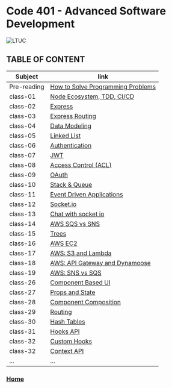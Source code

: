 # Code 401 - Advanced Software Development

![LTUC](https://img.alwakeelnews.com/Content/Upload/small/8202013104316907594295.jpg)

## TABLE OF CONTENT

**Subject** | **link**
------------ | -------------
Pre-reading | [How to Solve Programming Problems](https://malakmomani.github.io/reading-notes/code401/pre-read)
class-01 | [Node Ecosystem, TDD, CI/CD](https://malakmomani.github.io/reading-notes/code401/class-01)
class-02 | [Express](https://malakmomani.github.io/reading-notes/code401/class-02)
class-03 | [Express Routing](https://malakmomani.github.io/reading-notes/code401/class-03)
class-04 | [Data Modeling](https://malakmomani.github.io/reading-notes/code401/class-04)
class-05 | [Linked List](https://malakmomani.github.io/reading-notes/code401/class-05)
class-06 | [Authentication](https://malakmomani.github.io/reading-notes/code401/class-06)
class-07 | [JWT](https://malakmomani.github.io/reading-notes/code401/class-07)
class-08 | [Access Control (ACL)](https://malakmomani.github.io/reading-notes/code401/class-08)
class-09 | [OAuth](https://malakmomani.github.io/reading-notes/code401/class-09)
class-10 | [Stack & Queue](https://malakmomani.github.io/reading-notes/code401/class-10)
class-11 | [Event Driven Applications](https://malakmomani.github.io/reading-notes/code401/class-11)
class-12 | [Socket.io](https://malakmomani.github.io/reading-notes/code401/class-12)
class-13 | [Chat with socket io](https://malakmomani.github.io/reading-notes/code401/class-13)
class-14 | [AWS SQS vs SNS](https://malakmomani.github.io/reading-notes/code401/class-14)
class-15 | [Trees](https://malakmomani.github.io/reading-notes/code401/class-15)
class-16 | [AWS EC2](https://malakmomani.github.io/reading-notes/code401/class-16)
class-17 | [AWS: S3 and Lambda](https://malakmomani.github.io/reading-notes/code401/class-17)
class-18 | [AWS: API Gateway and Dynamoose](https://malakmomani.github.io/reading-notes/code401/class-18)
class-19 | [AWS: SNS vs SQS](https://malakmomani.github.io/reading-notes/code401/class-19)
class-26 | [Component Based UI](https://malakmomani.github.io/reading-notes/code401/class-26)
class-27 | [Props and State](https://malakmomani.github.io/reading-notes/code401/class-27)
class-28 | [Component Composition](https://malakmomani.github.io/reading-notes/code401/class-28)
class-29 | [Routing](https://malakmomani.github.io/reading-notes/code401/class-29)
class-30 | [Hash Tables](https://malakmomani.github.io/reading-notes/code401/class-30)
class-31 | [Hooks API](https://malakmomani.github.io/reading-notes/code401/class-31)
class-32 | [Custom Hooks](https://malakmomani.github.io/reading-notes/code401/class-32)
class-32 | [Context API](https://malakmomani.github.io/reading-notes/code401/class-32)
... | ...

### [Home](https://malakmomani.github.io/reading-notes/)
